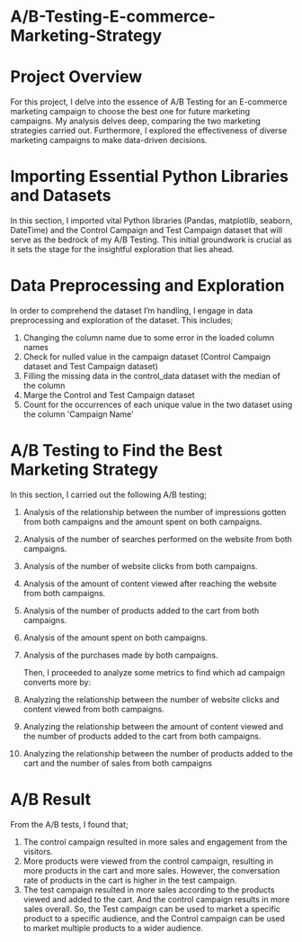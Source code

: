 # A/B-Testing-E-commerce-Marketing-Strategy

# Project Overview
For this project, I delve into the essence of A/B Testing for an E-commerce marketing campaign to choose the best one for future marketing campaigns. My analysis delves deep, comparing the two marketing strategies carried out. Furthermore, I explored the effectiveness of diverse marketing campaigns to make data-driven decisions.

# Importing Essential Python Libraries and Datasets
In this section, I imported vital Python libraries (Pandas, matplotlib, seaborn, DateTime) and the Control Campaign and Test Campaign dataset that will serve as the bedrock of my A/B Testing. This initial groundwork is crucial as it sets the stage for the insightful exploration that lies ahead.

# Data Preprocessing and Exploration
In order to comprehend the dataset I’m handling, I engage in data preprocessing and exploration of the dataset. This includes;
1. Changing the column name due to some error in the loaded column names
2. Check for nulled value in the campaign dataset (Control Campaign dataset and Test Campaign dataset)
3. Filling the missing data in the control_data dataset with the median of the column
4. Marge the Control and Test Campaign dataset
5. Count for the occurrences of each unique value in the two dataset using the column 'Campaign Name'

# A/B Testing to Find the Best Marketing Strategy

In this section, I carried out the following A/B testing;
1. Analysis of the relationship between the number of impressions gotten from both campaigns and the amount spent on both campaigns.
2. Analysis of the number of searches performed on the website from both campaigns.
3. Analysis of the number of website clicks from both campaigns.
4. Analysis of the amount of content viewed after reaching the website from both campaigns.
5. Analysis of the number of products added to the cart from both campaigns.
7. Analysis of the amount spent on both campaigns.
8. Analysis of the purchases made by both campaigns.

   Then, I proceeded to analyze some metrics to find which ad campaign converts more by:

1. Analyzing the relationship between the number of website clicks and content viewed from both campaigns.
2. Analyzing the relationship between the amount of content viewed and the number of products added to the cart from both campaigns.
3. Analyzing the relationship between the number of products added to the cart and the number of sales from both campaigns

# A/B Result

From the A/B tests, I found that;

1. The control campaign resulted in more sales and engagement from the visitors.
2. More products were viewed from the control campaign, resulting in more products in the cart and more sales. However, the conversation rate of products in the cart is higher in the test campaign.
3. The test campaign resulted in more sales according to the products viewed and added to the cart. And the control campaign results in more sales overall. So, the Test campaign can be used to market a specific product to a specific audience, and the Control campaign can be used to market multiple products to a wider audience.

